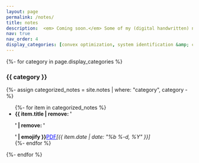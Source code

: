 ```yaml
---
layout: page
permalink: /notes/
title: notes
description:  <em> Coming soon.</em> Some of my (digital handwritten) notes on topics I've been learning since the beginning of my PhD in 2020.
nav: true
nav_order: 4
display_categories: [convex optimization, system identification &amp; control, nonsmooth optimization, neural networks, nonlinear programming]
---
```


{%- for category in page.display_categories %}
<h3 class="category">{{ category }}</h3>
{%- assign categorized_notes = site.notes | where: "category", category -%}
<ul>
{%- for item in categorized_notes %}
    <li>  <strong>{{ item.title | remove: '<p>' | remove: '</p>' | emojify }}</strong><a href="{{ item.pdf | prepend: '/assets/pdf/' | relative_url }}" class="btn btn-sm z-depth-1" role="button" style="color:blue;" target="_blank">PDF</a><em>[{{ item.date | date: "%b %-d, %Y" }}]</em> </li>
{%- endfor %}
</ul>
{%- endfor %}